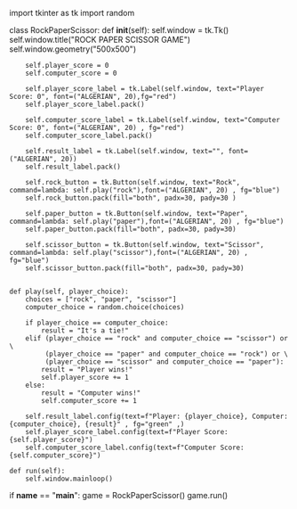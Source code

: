 import tkinter as tk
import random

class RockPaperScissor:
    def __init__(self):
        self.window = tk.Tk()
        self.window.title("ROCK PAPER SCISSOR GAME")
        self.window.geometry("500x500")

        self.player_score = 0
        self.computer_score = 0

        self.player_score_label = tk.Label(self.window, text="Player Score: 0", font=("ALGERIAN", 20),fg="red")
        self.player_score_label.pack()

        self.computer_score_label = tk.Label(self.window, text="Computer Score: 0", font=("ALGERIAN", 20) , fg="red")
        self.computer_score_label.pack()

        self.result_label = tk.Label(self.window, text="", font=("ALGERIAN", 20))
        self.result_label.pack()

        self.rock_button = tk.Button(self.window, text="Rock", command=lambda: self.play("rock"),font=("ALGERIAN", 20) , fg="blue")
        self.rock_button.pack(fill="both", padx=30, pady=30 )

        self.paper_button = tk.Button(self.window, text="Paper", command=lambda: self.play("paper"),font=("ALGERIAN", 20) , fg="blue")
        self.paper_button.pack(fill="both", padx=30, pady=30)

        self.scissor_button = tk.Button(self.window, text="Scissor", command=lambda: self.play("scissor"),font=("ALGERIAN", 20) , fg="blue")
        self.scissor_button.pack(fill="both", padx=30, pady=30)

       
    def play(self, player_choice):
        choices = ["rock", "paper", "scissor"]
        computer_choice = random.choice(choices)

        if player_choice == computer_choice:
            result = "It's a tie!"
        elif (player_choice == "rock" and computer_choice == "scissor") or \
             (player_choice == "paper" and computer_choice == "rock") or \
             (player_choice == "scissor" and computer_choice == "paper"):
            result = "Player wins!"
            self.player_score += 1
        else:
            result = "Computer wins!"
            self.computer_score += 1

        self.result_label.config(text=f"Player: {player_choice}, Computer: {computer_choice}, {result}" , fg="green" ,)
        self.player_score_label.config(text=f"Player Score: {self.player_score}")
        self.computer_score_label.config(text=f"Computer Score: {self.computer_score}")

    def run(self):
        self.window.mainloop()

if __name__ == "__main__":
    game = RockPaperScissor()
    game.run()
